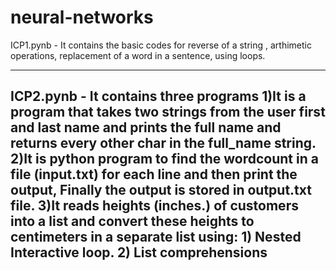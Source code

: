 # neural-networks

ICP1.pynb - It contains the basic codes for reverse of a string , arthimetic operations, replacement of a word in a sentence, using loops.

------------------------------------------------------------------------------------------------------------------------------------------------------------

ICP2.pynb -  It contains three programs 
              1)It is a program that takes two strings from the user first and last name and prints the full name and returns every other char in the full_name string.
              2)It is python program to find the wordcount in a file (input.txt) for each line and then print the output, Finally the output is stored in output.txt file.
              3)It reads heights (inches.) of customers into a list and convert these heights to centimeters in a separate list using:
                1) Nested Interactive loop.
                2) List comprehensions
 ------------------------------------------------------------------------------------------------------------------------------------------------------------

 
